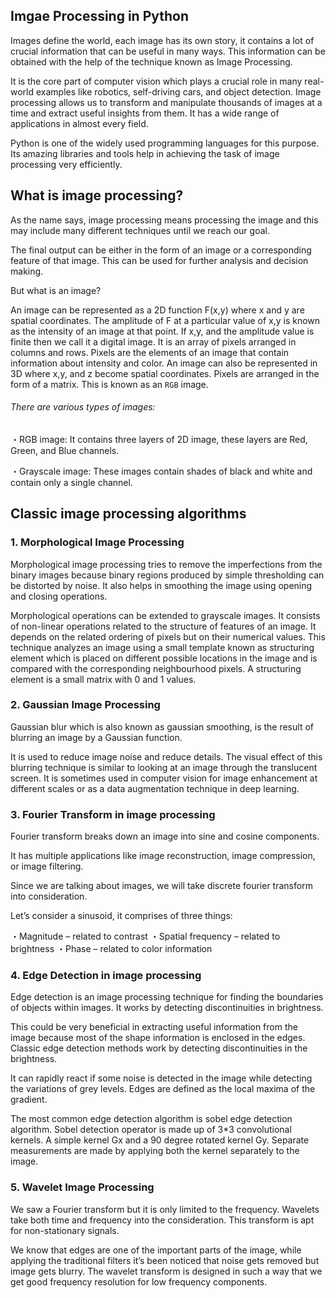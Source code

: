 ## Imgae Processing in Python

Images define the world, each image has its own story, it contains a lot of crucial information that can be useful in many ways. This information can be obtained with the help of the technique known as Image Processing.

It is the core part of computer vision which plays a crucial role in many real-world examples like robotics, self-driving cars, and object detection. Image processing allows us to transform and manipulate thousands of images at a time and extract useful insights from them. It has a wide range of applications in almost every field. 

Python is one of the widely used programming languages for this purpose. Its amazing libraries and tools help in achieving the task of image processing very efficiently. 

## What is image processing?
As the name says, image processing means processing the image and this may include many different techniques until we reach our goal.

The final output can be either in the form of an image or a corresponding feature of that image. This can be used for further analysis and decision making.

But what is an image?

An image can be represented as a 2D function F(x,y) where x and y are spatial coordinates. The amplitude of F at a particular value of x,y is known as the intensity of an image at that point. If x,y, and the amplitude value is finite then we call it a digital image. It is an array of pixels arranged in columns and rows. Pixels are the elements of an image that contain information about intensity and color. An image can also be represented in 3D where x,y, and z become spatial coordinates. Pixels are arranged in the form of a matrix. This is known as an `RGB` image.

###### There are various types of images:

・RGB image: It contains three layers of 2D image, these layers are Red, Green, and Blue channels.

・Grayscale image: These images contain shades of black and white and contain only a single channel.

## Classic image processing algorithms
### 1. Morphological Image Processing
Morphological image processing tries to remove the imperfections from the binary images because binary regions produced by simple thresholding can be distorted by noise. It also helps in smoothing the image using opening and closing operations.

Morphological operations can be extended to grayscale images. It consists of non-linear operations related to the structure of features of an image. It depends on the related ordering of pixels but on their numerical values. This technique analyzes an image using a small template known as structuring element which is placed on different possible locations in the image and is compared with the corresponding neighbourhood pixels. A structuring element is a small matrix with 0 and 1 values.

### 2. Gaussian Image Processing
Gaussian blur which is also known as gaussian smoothing, is the result of blurring an image by a Gaussian function.

It is used to reduce image noise and reduce details. The visual effect of this blurring technique is similar to looking at an image through the translucent screen. It is sometimes used in computer vision for image enhancement at different scales or as a data augmentation technique in deep learning.

### 3. Fourier Transform in image processing
Fourier transform breaks down an image into sine and cosine components. 

It has multiple applications like image reconstruction, image compression, or image filtering. 

Since we are talking about images, we will take discrete fourier transform into consideration.

Let’s consider a sinusoid, it comprises of three things:

・Magnitude – related to contrast 
・Spatial frequency – related to brightness
・Phase – related to color information

### 4. Edge Detection in image processing

Edge detection is an image processing technique for finding the boundaries of objects within images. It works by detecting discontinuities in brightness.

This could be very beneficial in extracting useful information from the image because most of the shape information is enclosed in the edges. Classic edge detection methods work by detecting discontinuities in the brightness. 

It can rapidly react if some noise is detected in the image while detecting the variations of grey levels. Edges are defined as the local maxima of the gradient. 

The most common edge detection algorithm is sobel edge detection algorithm. Sobel detection operator is made up of 3*3 convolutional kernels. A simple kernel Gx and a 90 degree rotated kernel Gy. Separate measurements are made by applying both the kernel separately to the image.

### 5. Wavelet Image Processing

We saw a Fourier transform but it is only limited to the frequency. Wavelets take both time and frequency into the consideration. This transform is apt for non-stationary signals. 

We know that edges are one of the important parts of the image, while applying the traditional filters it’s been noticed that noise gets removed but image gets blurry. The wavelet transform is designed in such a way that we get good frequency resolution for low frequency components.
